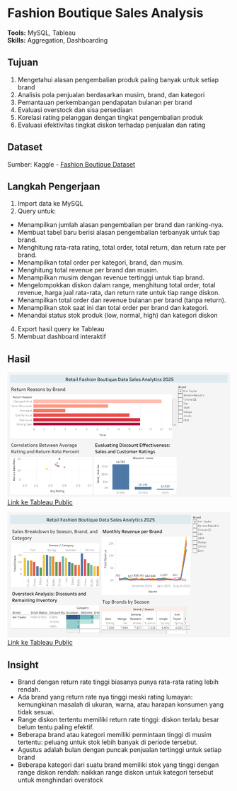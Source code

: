 # Fashion Boutique Sales Analysis
**Tools:** MySQL, Tableau  
**Skills:** Aggregation, Dashboarding  

## Tujuan
1. Mengetahui alasan pengembalian produk paling banyak untuk setiap brand
2. Analisis pola penjualan berdasarkan musim, brand, dan kategori
3. Pemantauan perkembangan pendapatan bulanan per brand
4. Evaluasi overstock dan sisa persediaan
5. Korelasi rating pelanggan dengan tingkat pengembalian produk
6. Evaluasi efektivitas tingkat diskon terhadap penjualan dan rating 

## Dataset
Sumber: Kaggle - [Fashion Boutique Dataset](https://www.kaggle.com/datasets/pratyushpuri/retail-fashion-boutique-data-sales-analytics-2025/data)  

## Langkah Pengerjaan
1. Import data ke MySQL
2.  Query untuk:
   - Menampilkan jumlah alasan pengembalian per brand dan ranking-nya.
   - Membuat tabel baru berisi alasan pengembalian terbanyak untuk tiap brand.
   - Menghitung rata-rata rating, total order, total return, dan return rate per brand.
   - Menampilkan total order per kategori, brand, dan musim.
   - Menghitung total revenue per brand dan musim.
   - Menampilkan musim dengan revenue tertinggi untuk tiap brand.
   - Mengelompokkan diskon dalam range, menghitung total order, total revenue, harga jual rata-rata, dan return rate untuk tiap range diskon.
   - Menampilkan total order dan revenue bulanan per brand (tanpa return).
   - Menampilkan stok saat ini dan total order per brand dan kategori.
   - Menandai status stok produk (low, normal, high) dan kategori diskon
4. Export hasil query ke Tableau
5. Membuat dashboard interaktif

## Hasil
![Dashboard1](Dashboard_1.png)
[Link ke Tableau Public](https://public.tableau.com/views/project1_17556127461290/Dashboard1?:language=en-US&publish=yes&:sid=&:redirect=auth&:display_count=n&:origin=viz_share_link)

![Dashboard2](Dashboard_2.png)
[Link ke Tableau Public](https://public.tableau.com/views/project1_17556127461290/Dashboard2?:language=en-US&:sid=&:redirect=auth&:display_count=n&:origin=viz_share_link)

## Insight
- Brand dengan return rate tinggi biasanya punya rata-rata rating lebih rendah.
- Ada brand yang return rate nya tinggi meski rating lumayan: kemungkinan masalah di ukuran, warna, atau harapan konsumen yang tidak sesuai.
- Range diskon tertentu memiliki return rate tinggi: diskon terlalu besar belum tentu paling efektif.
- Beberapa brand atau kategori memiliki permintaan tinggi di musim tertentu: peluang untuk stok lebih banyak di periode tersebut.
- Agustus adalah bulan dengan puncak penjualan tertinggi untuk setiap brand
- Beberapa kategori dari suatu brand memiliki stok yang tinggi dengan range diskon rendah: naikkan range diskon untuk kategori tersebut untuk menghindari overstock
